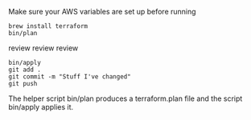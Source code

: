Make sure your AWS variables are set up before running

```
brew install terraform
bin/plan
```

review review review

```
bin/apply
git add .
git commit -m "Stuff I've changed"
git push
```

The helper script bin/plan produces a terraform.plan file and the script bin/apply applies it.
